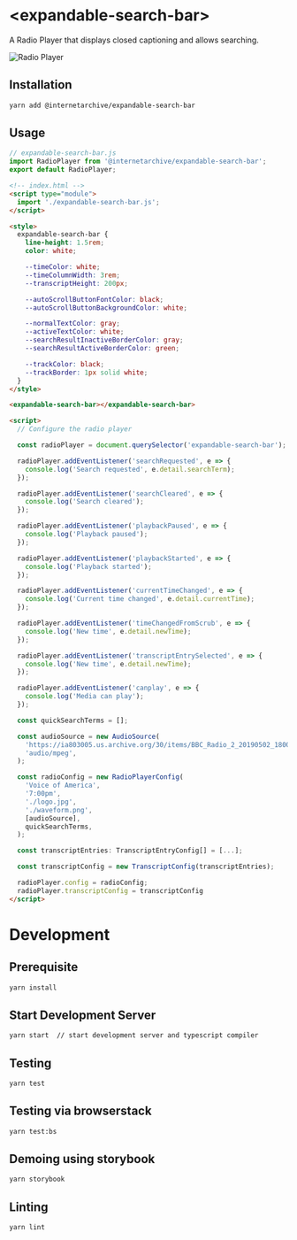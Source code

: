 # \<expandable-search-bar>

A Radio Player that displays closed captioning and allows searching.

![Radio Player](./assets/img/expandable-search-bar.png "Radio Player Demo")

## Installation
```bash
yarn add @internetarchive/expandable-search-bar
```

## Usage
```js
// expandable-search-bar.js
import RadioPlayer from '@internetarchive/expandable-search-bar';
export default RadioPlayer;
```

```html
<!-- index.html -->
<script type="module">
  import './expandable-search-bar.js';
</script>

<style>
  expandable-search-bar {
    line-height: 1.5rem;
    color: white;

    --timeColor: white;
    --timeColumnWidth: 3rem;
    --transcriptHeight: 200px;

    --autoScrollButtonFontColor: black;
    --autoScrollButtonBackgroundColor: white;

    --normalTextColor: gray;
    --activeTextColor: white;
    --searchResultInactiveBorderColor: gray;
    --searchResultActiveBorderColor: green;

    --trackColor: black;
    --trackBorder: 1px solid white;
  }
</style>

<expandable-search-bar></expandable-search-bar>

<script>
  // Configure the radio player

  const radioPlayer = document.querySelector('expandable-search-bar');

  radioPlayer.addEventListener('searchRequested', e => {
    console.log('Search requested', e.detail.searchTerm);
  });

  radioPlayer.addEventListener('searchCleared', e => {
    console.log('Search cleared');
  });

  radioPlayer.addEventListener('playbackPaused', e => {
    console.log('Playback paused');
  });

  radioPlayer.addEventListener('playbackStarted', e => {
    console.log('Playback started');
  });

  radioPlayer.addEventListener('currentTimeChanged', e => {
    console.log('Current time changed', e.detail.currentTime);
  });

  radioPlayer.addEventListener('timeChangedFromScrub', e => {
    console.log('New time', e.detail.newTime);
  });

  radioPlayer.addEventListener('transcriptEntrySelected', e => {
    console.log('New time', e.detail.newTime);
  });

  radioPlayer.addEventListener('canplay', e => {
    console.log('Media can play');
  });

  const quickSearchTerms = [];

  const audioSource = new AudioSource(
    'https://ia803005.us.archive.org/30/items/BBC_Radio_2_20190502_180000/BBC_Radio_2_20190502_180000.mp3',
    'audio/mpeg',
  );

  const radioConfig = new RadioPlayerConfig(
    'Voice of America',
    '7:00pm',
    './logo.jpg',
    './waveform.png',
    [audioSource],
    quickSearchTerms,
  );

  const transcriptEntries: TranscriptEntryConfig[] = [...];

  const transcriptConfig = new TranscriptConfig(transcriptEntries);

  radioPlayer.config = radioConfig;
  radioPlayer.transcriptConfig = transcriptConfig
</script>

```

# Development

## Prerequisite
```bash
yarn install
```

## Start Development Server
```bash
yarn start  // start development server and typescript compiler
```

## Testing
```bash
yarn test
```

## Testing via browserstack
```bash
yarn test:bs
```

## Demoing using storybook
```bash
yarn storybook
```

## Linting
```bash
yarn lint
```

